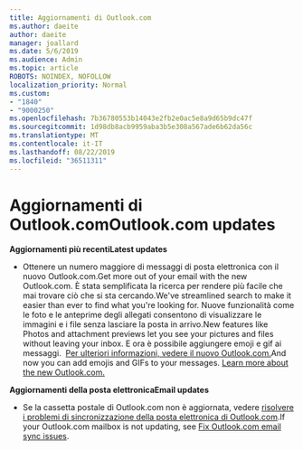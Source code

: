 ```yaml
---
title: Aggiornamenti di Outlook.com
ms.author: daeite
author: daeite
manager: joallard
ms.date: 5/6/2019
ms.audience: Admin
ms.topic: article
ROBOTS: NOINDEX, NOFOLLOW
localization_priority: Normal
ms.custom:
- "1840"
- "9000250"
ms.openlocfilehash: 7b36780553b14043e2fb2e0ac5e8a9d65b9dc47f
ms.sourcegitcommit: 1d98db8acb9959aba3b5e308a567ade6b62da56c
ms.translationtype: MT
ms.contentlocale: it-IT
ms.lasthandoff: 08/22/2019
ms.locfileid: "36511311"
---
```

# <a name="outlookcom-updates"></a><span data-ttu-id="00f9f-102">Aggiornamenti di Outlook.com</span><span class="sxs-lookup"><span data-stu-id="00f9f-102">Outlook.com updates</span></span>

<span data-ttu-id="00f9f-103">**Aggiornamenti più recenti**</span><span class="sxs-lookup"><span data-stu-id="00f9f-103">**Latest updates**</span></span>

- <span data-ttu-id="00f9f-104">Ottenere un numero maggiore di messaggi di posta elettronica con il nuovo Outlook.com.</span><span class="sxs-lookup"><span data-stu-id="00f9f-104">Get more out of your email with the new Outlook.com.</span></span> <span data-ttu-id="00f9f-105">È stata semplificata la ricerca per rendere più facile che mai trovare ciò che si sta cercando.</span><span class="sxs-lookup"><span data-stu-id="00f9f-105">We've streamlined search to make it easier than ever to find what you're looking for.</span></span> <span data-ttu-id="00f9f-106">Nuove funzionalità come le foto e le anteprime degli allegati consentono di visualizzare le immagini e i file senza lasciare la posta in arrivo.</span><span class="sxs-lookup"><span data-stu-id="00f9f-106">New features like Photos and attachment previews let you see your pictures and files without leaving your inbox.</span></span> <span data-ttu-id="00f9f-107">E ora è possibile aggiungere emoji e gif ai messaggi.  [Per ulteriori informazioni, vedere il nuovo Outlook.com.](https://support.office.com/article/40676ad0-c831-45ac-a023-5be633be798d?wt.mc_id=Office_Outlook_com_Alchemy)</span><span class="sxs-lookup"><span data-stu-id="00f9f-107">And now you can add emojis and GIFs to your messages. [Learn more about the new Outlook.com.](https://support.office.com/article/40676ad0-c831-45ac-a023-5be633be798d?wt.mc_id=Office_Outlook_com_Alchemy)</span></span>

<span data-ttu-id="00f9f-108">**Aggiornamenti della posta elettronica**</span><span class="sxs-lookup"><span data-stu-id="00f9f-108">**Email updates**</span></span>

- <span data-ttu-id="00f9f-109">Se la cassetta postale di Outlook.com non è aggiornata, vedere [risolvere i problemi di sincronizzazione della posta elettronica di Outlook.com](https://support.office.com/article/d39e3341-8d79-4bf1-b3c7-ded602233642?wt.mc_id=Office_Outlook_com_Alchemy).</span><span class="sxs-lookup"><span data-stu-id="00f9f-109">If your Outlook.com mailbox is not updating, see [Fix Outlook.com email sync issues](https://support.office.com/article/d39e3341-8d79-4bf1-b3c7-ded602233642?wt.mc_id=Office_Outlook_com_Alchemy).</span></span>